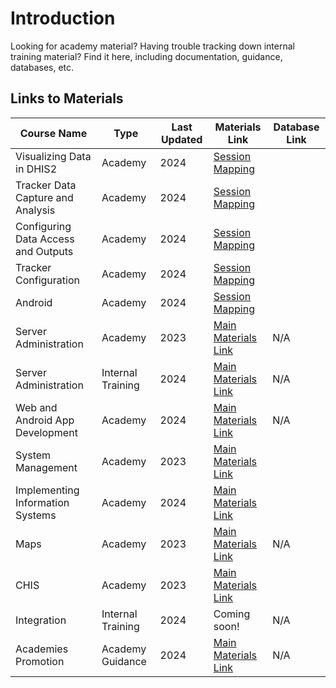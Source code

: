 # Introduction

Looking for academy material? Having trouble tracking down internal training material? Find it here, including documentation, guidance, databases, etc.

## Links to Materials

| Course Name                         | Type                     | Last Updated | Materials Link                                                                                                                                             | Database Link |
|-------------------------------------|--------------------------|--------------|------------------------------------------------------------------------------------------------------------------------------------------------------------|---------------|
| Visualizing Data in DHIS2           | Academy                  | 2024         | [Session Mapping](https://docs.google.com/spreadsheets/d/1s5jwjesecw75EPjI2e30KHCHykow4tJ3dDIhK3-BTC4/edit?usp=sharing)                                    |               |
| Tracker Data Capture and Analysis   | Academy                  | 2024         | [Session Mapping](https://docs.google.com/spreadsheets/d/15Og9dTTMy7QN4Fg_pInW65-2jWLbMAiH/edit?usp=sharing&ouid=104677221247573000314&rtpof=true&sd=true) |               |
| Configuring Data Access and Outputs | Academy                  | 2024         | [Session Mapping](https://docs.google.com/spreadsheets/d/1HtnUv3xnd4A25MGdn7iPDtuDfE4awX0DxHTF7d7zMog/edit?usp=sharing)                                    |               |
| Tracker Configuration               | Academy                  | 2024         | [Session Mapping](https://docs.google.com/spreadsheets/d/1Fu4bc-awffrhlN3qc4aO0dxOQn_l4K3q/edit?usp=sharing&ouid=104677221247573000314&rtpof=true&sd=true) |               |
| Android                             | Academy                  | 2024         | [Session Mapping](https://docs.google.com/spreadsheets/d/1YkRz9VdL1uEha7TsOqPea66vLTHuneogjkM1p53EYzE/edit?usp=drive_link)                                 |               |
| Server Administration               | Academy                  | 2023         | [Main Materials Link](https://drive.google.com/drive/folders/1qwY9gDajZE6bpKdKmTIm-nMl46EbZAb1?usp=sharing)                                                |N/A            |
| Server Administration               | Internal Training        | 2024         | [Main Materials Link](https://drive.google.com/drive/folders/1ZW8sNFTkQPIrqaYKDHCo7WF8CUpCHZfW?usp=sharing)                                                |N/A            |
| Web and Android App Development     | Academy                  | 2024         | [Main Materials Link](https://dhis2.github.io/academy-web-app-dev/docs/web-academy/)                                                                       |N/A            |
| System Management                   | Academy                  | 2023         | [Main Materials Link](https://drive.google.com/drive/folders/1FhkH3Zln7orHTiW-bhpEC8JeXOj7fJCA?usp=drive_link)                                             |               |
| Implementing Information Systems    | Academy                  | 2024         | [Main Materials Link](https://drive.google.com/drive/folders/1VBSYZN5UD48DVGlJMrItwduxOOGnrVj-?usp=sharing)                                                |               |
| Maps                                | Academy                  | 2023         | [Main Materials Link](https://drive.google.com/drive/folders/1Si3Y_0veetSjVGpFwQdyV3lCbCUfxhgw?usp=sharing)                                                |N/A            |
| CHIS                                | Academy                  | 2023         | [Main Materials Link](https://drive.google.com/drive/folders/1lGM2UJqclPo1TzXNmgK3rBCKGE0T_9Hu?usp=sharing)                                                                                                                                                           |               |
| Integration                         | Internal Training        | 2024         | Coming soon!                                                                                                                                               |N/A            |
| Academies Promotion                 | Academy Guidance         | 2024         | [Main Materials Link](https://docs.google.com/document/d/1Ev9M0EV_x7pHZ8Gbid6OU71tmEM1_n0zVU9rUpF-ObA/edit?usp=sharing)                                    |N/A            |